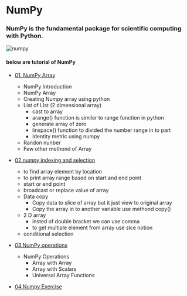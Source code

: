 # NumPy
### NumPy is the fundamental package for scientific computing with Python.

![numpy](https://user-images.githubusercontent.com/1712113/49327249-2e3ceb80-f585-11e8-8a52-0dd6e8da3acf.jpeg)



#### below are tutorial of NumPy

* [01. NumPy Array](https://github.com/sujitdhamale/numpy/blob/master/01%20Numpy%20Arrays.ipynb)

    * NumPy Introduction
    * NumPy Array
    * Creating Numpy array using python
    * List of LIst (2 dimensional array)
      * cast to array
      * arange() function is similer to range function in python
      * generate array of zero
      * linspace() function to divided the number range in to part
      * Identity metric using numpy
    * Randon nunber
    * Few other methond of Array

* [02.numpy indexing and selection](https://github.com/sujitdhamale/numpy/blob/master/02.numpy%20indexing%20and%20selection.ipynb)
 
    * to find array element by location
    * to print array range based on start and end point
    * start or end point
    * broadcast or replace value of array
    * Data copy	
      * Copy data to slice of array but it just view to original array
      * Copy the array in to another variable use methond copy()
    * 2 D array
      * insted of double bracket we can use comma
      * to get multiple element from array use slce notion
    * conditional selection
    
* [03.NumPy operations](https://github.com/sujitdhamale/numpy/blob/master/03.%20NumPy%20operations.ipynb)
    
    * NumPy Operations
      * Array with Array
      * Array with Scalars
      * Universal Array Functions

* [04.Numpy Exercise](https://github.com/sujitdhamale/numpy/blob/master/04.Numpy%20Exercise%20.ipynb)

